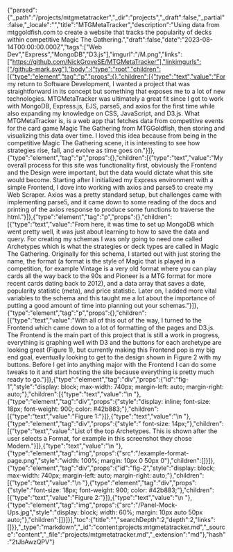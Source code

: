 {"parsed":{"_path":"/projects/mtgmetatracker","_dir":"projects","_draft":false,"_partial":false,"_locale":"","title":"MTGMetaTracker","description":"Using data from mtggoldfish.com to create a website that tracks the popularity of decks within competitive Magic The Gathering.","draft":false,"date":"2023-08-14T00:00:00.000Z","tags":["Web Dev","Express","MongoDB","D3.js"],"imgurl":"/M.png","links":["https://github.com/NickGroveSE/MTGMetaTracker"],"linkimgurls":["/github-mark.svg"],"body":{"type":"root","children":[{"type":"element","tag":"p","props":{},"children":[{"type":"text","value":"For my return to Software Development, I wanted a project that was straightforward in its concept but something that exposes me to a lot of new technologies. MTGMetaTracker was ultimately a great fit since I got to work with MongoDB, Express.js, EJS, parse5, and axios for the first time while also expanding my knowledge on CSS, JavaScript, and D3.js. What MTGMetaTracker is, is a web app that fetches data from competitive events for the card game Magic The Gathering from MTGGoldfish, then storing and visualizing this data over time. I loved this idea because from being in the competitive Magic The Gathering scene, it is interesting to see how strategies rise, fall, and evolve as time goes on."}]},{"type":"element","tag":"p","props":{},"children":[{"type":"text","value":"My overall process for this site was functionality first, obviously the Frontend and the Design were important, but the data would dictate what this site would become. Starting after I initialized my Express environment with a simple Frontend, I dove into working with axios and parse5 to create my Web Scraper. Axios was a pretty standard setup, but challenges came with implementing parse5, and it came down to some reading of the docs and printing of the axios response to produce some functions to traverse the html."}]},{"type":"element","tag":"p","props":{},"children":[{"type":"text","value":"From here, it was time to set up MongoDB which went pretty well, it was just about learning to how to save the data and query. For creating my schemas I was only going to need one called Archetypes which is what the strategies or deck types are called in Magic The Gathering. Originally for this schema, I started out with just storing the name, the format (a format is the style of Magic that is played in a competition, for example Vintage is a very old format where you can play cards all the way back to the 90s and Pioneer is a MTG format for more recent cards dating back to 2012), and a data array that saves a date, popularity statistic (meta), and price statistic. Later on, I added more vital variables to the schema and this taught me a lot about the importance of putting a good amount of time into planning out your schemas."}]},{"type":"element","tag":"p","props":{},"children":[{"type":"text","value":"With all of this out of the way, I turned to the Frontend which came down to a lot of formatting of the pages and D3.js. The Frontend is the main part of this project that is still a work in progress, everything is graphing well with D3 and the buttons for each archetype are looking great (Figure 1), but currently making this Frontend pop is my big end goal, eventually looking to get to the design shown in Figure 2 with my buttons. Before I get into anything major with the Frontend I can do some tweaks to it and start hosting the site because everything is pretty much ready to go."}]},{"type":"element","tag":"div","props":{"id":"fig-1","style":"display: block; max-width: 740px; margin-left: auto; margin-right: auto;"},"children":[{"type":"text","value":"\n    "},{"type":"element","tag":"div","props":{"style":"display: inline; font-size: 18px; font-weight: 900; color: #42b883;"},"children":[{"type":"text","value":"Figure 1:"}]},{"type":"text","value":"\n    "},{"type":"element","tag":"div","props":{"style":" font-size: 14px;"},"children":[{"type":"text","value":"List of the top Archetypes. This is shown after the user selects a Format, for example in this screenshot they chose Modern."}]},{"type":"text","value":"\n    "},{"type":"element","tag":"img","props":{"src":"/example-format-page.png","style":"width: 100%; margin: 10px 0 50px 0"},"children":[]}]},{"type":"element","tag":"div","props":{"id":"fig-2","style":"display: block; max-width: 740px; margin-left: auto; margin-right: auto;"},"children":[{"type":"text","value":"\n    "},{"type":"element","tag":"div","props":{"style":"font-size: 18px; font-weight: 900; color: #42b883;"},"children":[{"type":"text","value":"Figure 2:"}]},{"type":"text","value":"\n    "},{"type":"element","tag":"img","props":{"src":"/Panel-Mock-Ups.jpg","style":"display: block; width: 60%; margin: 10px auto 50px auto;"},"children":[]}]}],"toc":{"title":"","searchDepth":2,"depth":2,"links":[]}},"_type":"markdown","_id":"content:projects:mtgmetatracker.md","_source":"content","_file":"projects/mtgmetatracker.md","_extension":"md"},"hash":"2tJbAwzQPV"}